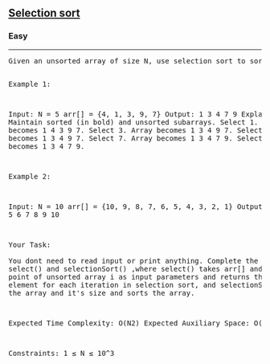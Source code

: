 <h2><a href="https://www.hackerrank.com/challenges/countingsort1/copy-from/329953649">Selection sort</a></h2>
<h3>Easy</h3>
<hr/>
<pre>
Given an unsorted array of size N, use selection sort to sort arr[] in increasing order.

Example 1:

Input:
N = 5
arr[] = {4, 1, 3, 9, 7}
Output:
1 3 4 7 9
Explanation:
Maintain sorted (in bold) and unsorted subarrays.
Select 1. Array becomes 1 4 3 9 7.
Select 3. Array becomes 1 3 4 9 7.
Select 4. Array becomes 1 3 4 9 7.
Select 7. Array becomes 1 3 4 7 9.
Select 9. Array becomes 1 3 4 7 9.

Example 2:

Input:
N = 10
arr[] = {10, 9, 8, 7, 6, 5, 4, 3, 2, 1}
Output:
1 2 3 4 5 6 7 8 9 10


Your Task:  
You dont need to read input or print anything. Complete the functions select() and selectionSort() ,where select() takes arr[] and starting point of unsorted array i as input parameters and returns the selected element for each iteration in selection sort, and selectionSort() takes the array and it's size and sorts the array.


Expected Time Complexity: O(N2)
Expected Auxiliary Space: O(1)


Constraints:
1 ≤ N ≤ 10^3

</pre>

